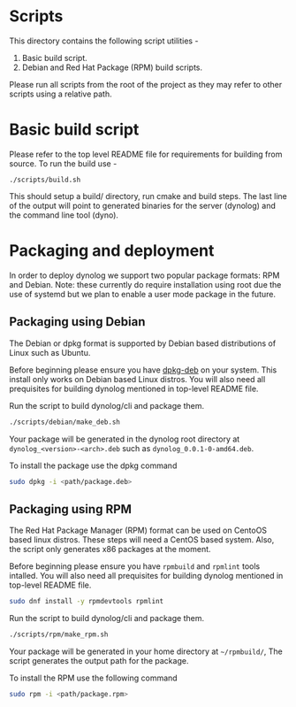 <!-- Copyright (c) Meta Platforms, Inc. and affiliates.
This file is licensed under the MIT license found in the
LICENSE file in the root directory of this source tree.
-->
# Scripts

This directory contains the following script utilities -
1. Basic build script.
2. Debian and Red Hat Package (RPM) build scripts.

Please run all scripts from the root of the project as they
may refer to other scripts using a relative path.

# Basic build script

Please refer to the top level README file for requirements for building from source.
To run the build use -
```
./scripts/build.sh
```
This should setup a build/ directory, run cmake and build steps. The last line
of the output will point to generated binaries for the server (dynolog) and the
command line tool (dyno).

# Packaging and deployment

In order to deploy dynolog we support two popular package formats: RPM and Debian.
Note: these currently do require installation using root due the use of systemd but we plan
to enable a user mode package in the future.

## Packaging using Debian

The Debian or dpkg format is supported by Debian based distributions of Linux
such as Ubuntu.

Before beginning please ensure you have [dpkg-deb](https://manpages.ubuntu.com/manpages/trusty/man1/dpkg-deb.1.html) on your system. This install only works on Debian based Linux distros.
You will also need all prequisites for building dynolog mentioned in top-level README file.

Run the script to build dynolog/cli and package them.
```bash
./scripts/debian/make_deb.sh
```
Your package will be generated in the dynolog root directory at
`dynolog_<version>-<arch>.deb` such as `dynolog_0.0.1-0-amd64.deb`.

To install the package use the dpkg command
```bash
sudo dpkg -i <path/package.deb>
```

## Packaging using RPM

The Red Hat Package Manager (RPM) format can be used on CentoOS based linux distros.
These steps will need a CentOS based system. Also, the script only generates x86
packages at the moment.

Before beginning please ensure you have `rpmbuild` and `rpmlint` tools intalled.
You will also need all prequisites for building dynolog mentioned in top-level README file.
```bash
sudo dnf install -y rpmdevtools rpmlint
```

Run the script to build dynolog/cli and package them.
```bash
./scripts/rpm/make_rpm.sh
```
Your package will be generated in your home directory at `~/rpmbuild/`, The script generates
the output path for the package.

To install the RPM use the following command
```bash
sudo rpm -i <path/package.rpm>
```
